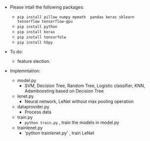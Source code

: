 - Please intall the following packages:
    - `pip install pillow numpy mpmath  pandas keras sklearn tensorflow tensorflow-gpu`
    - `pip install python`
    - `pip install keras`
    - `pip install tensorfolw`
    - `pip install h5py`

-  To do:
    - feature slection.

- Implemntation:
    - model.py
        - SVM, Decision Tree, Random Tree, Logistic classifier, KNN, Adamboosting based on Decision Tree
    - lenet.py
        - Neural network, LeNet without max pooling operation
    - dataprovider.py
        - Process data
    - train.py
        - `python train.py` , train the models in model.py
    - trainlenet.py
        - 'python trainlenet.py' , train LeNet
        
    
   